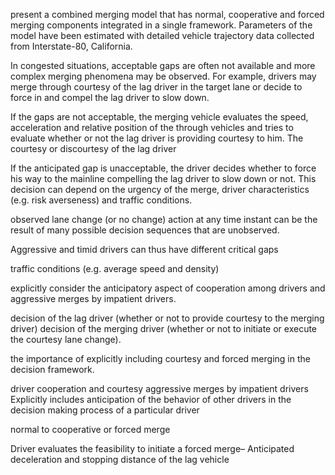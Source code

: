 present a combined merging model that has normal, cooperative and forced merging components integrated in a single framework. Parameters of the model have been estimated with detailed vehicle trajectory data collected from Interstate-80, California.

In congested situations, acceptable gaps are often not available and more complex merging phenomena may be observed. For example, drivers may merge through courtesy of the lag driver in the target lane or decide to force in and compel the lag driver to slow down.

If the gaps are not acceptable, the merging vehicle evaluates the speed, acceleration and relative position of the through vehicles and tries to evaluate whether or not the lag driver is providing courtesy to him.
The courtesy or discourtesy of the lag driver 

If the anticipated gap is unacceptable, the driver decides whether to force his way to the mainline compelling the lag driver to slow down or not. This decision can depend on the urgency of the merge, driver characteristics (e.g. risk averseness) and traffic conditions. 

observed lane change (or no change) action at any time instant can be the result of many possible decision sequences that are unobserved.

Aggressive and timid drivers can thus have different critical gaps

traffic conditions (e.g. average speed and density)

explicitly consider the anticipatory aspect of cooperation among drivers and aggressive merges by impatient drivers. 

decision of the lag driver (whether or not to provide courtesy to the merging driver) 
decision of the merging driver (whether or not to initiate or execute the courtesy lane change).

the importance of explicitly including courtesy and forced merging in the decision framework.

driver cooperation and courtesy
aggressive merges by impatient drivers
Explicitly includes anticipation of the behavior of other drivers in the decision making process of a particular driver

normal to cooperative or forced merge 

Driver evaluates the feasibility to initiate a forced merge– Anticipated deceleration and stopping distance of the lag vehicle
